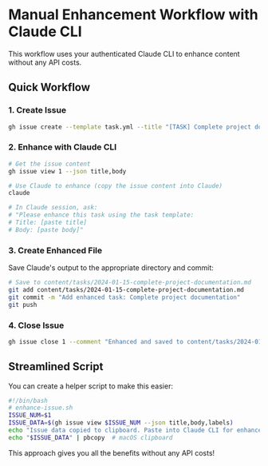 # Manual Enhancement Workflow with Claude CLI

This workflow uses your authenticated Claude CLI to enhance content without any API costs.

## Quick Workflow

### 1. Create Issue
```bash
gh issue create --template task.yml --title "[TASK] Complete project documentation" --body "Need to write comprehensive docs for the new feature"
```

### 2. Enhance with Claude CLI
```bash
# Get the issue content
gh issue view 1 --json title,body

# Use Claude to enhance (copy the issue content into Claude)
claude

# In Claude session, ask:
# "Please enhance this task using the task template:
# Title: [paste title]
# Body: [paste body]"
```

### 3. Create Enhanced File
Save Claude's output to the appropriate directory and commit:
```bash
# Save to content/tasks/2024-01-15-complete-project-documentation.md
git add content/tasks/2024-01-15-complete-project-documentation.md
git commit -m "Add enhanced task: Complete project documentation"
git push
```

### 4. Close Issue
```bash
gh issue close 1 --comment "Enhanced and saved to content/tasks/2024-01-15-complete-project-documentation.md"
```

## Streamlined Script

You can create a helper script to make this easier:

```bash
#!/bin/bash
# enhance-issue.sh
ISSUE_NUM=$1
ISSUE_DATA=$(gh issue view $ISSUE_NUM --json title,body,labels)
echo "Issue data copied to clipboard. Paste into Claude CLI for enhancement."
echo "$ISSUE_DATA" | pbcopy  # macOS clipboard
```

This approach gives you all the benefits without any API costs!